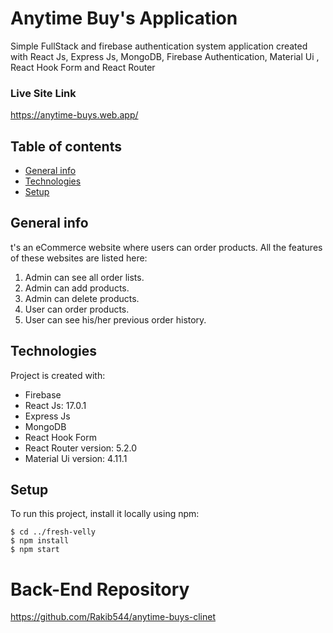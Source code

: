 # Anytime Buy's Application
Simple FullStack and firebase authentication system application created with React Js, Express Js, MongoDB, Firebase Authentication, Material Ui , React Hook Form and React Router

### Live Site Link 
https://anytime-buys.web.app/

## Table of contents
* [General info](#general-info)
* [Technologies](#technologies)
* [Setup](#setup)

## General info
t's an eCommerce website where users can order products. All the features of these websites are listed here:
1. Admin can see all order lists.
2. Admin can add products.
3. Admin can delete products.
4. User can order products.
5. User can see his/her previous order history.
   
	
## Technologies
Project is created with:
* Firebase
* React Js: 17.0.1
* Express Js
* MongoDB
* React Hook Form
* React Router version: 5.2.0
* Material Ui version: 4.11.1
	
## Setup
To run this project, install it locally using npm:

```
$ cd ../fresh-velly
$ npm install
$ npm start
```

# Back-End Repository
https://github.com/Rakib544/anytime-buys-clinet